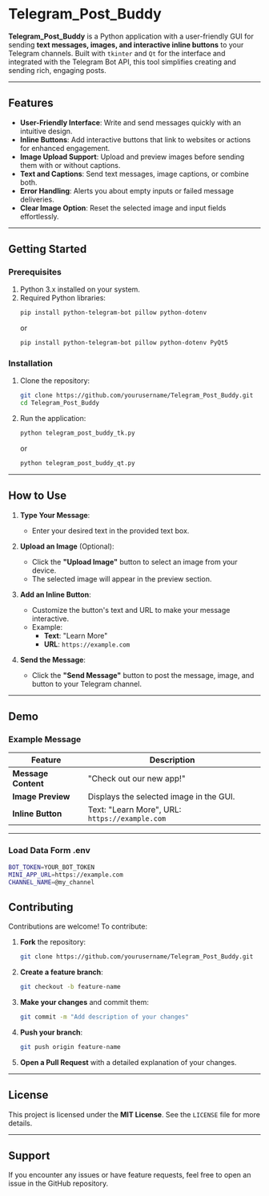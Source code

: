 # Telegram_Post_Buddy

**Telegram_Post_Buddy** is a Python application with a user-friendly GUI for sending **text messages, images, and interactive inline buttons** to your Telegram channels. Built with `tkinter` and `Qt` for the interface and integrated with the Telegram Bot API, this tool simplifies creating and sending rich, engaging posts.

---

## Features

- **User-Friendly Interface**: Write and send messages quickly with an intuitive design.
- **Inline Buttons**: Add interactive buttons that link to websites or actions for enhanced engagement.
- **Image Upload Support**: Upload and preview images before sending them with or without captions.
- **Text and Captions**: Send text messages, image captions, or combine both.
- **Error Handling**: Alerts you about empty inputs or failed message deliveries.
- **Clear Image Option**: Reset the selected image and input fields effortlessly.

---

## Getting Started

### Prerequisites

1. Python 3.x installed on your system.
2. Required Python libraries:
   ```bash
   pip install python-telegram-bot pillow python-dotenv
   ```
   or
   ```bash
   pip install python-telegram-bot pillow python-dotenv PyQt5
   ```

### Installation

1. Clone the repository:
   ```bash
   git clone https://github.com/yourusername/Telegram_Post_Buddy.git
   cd Telegram_Post_Buddy
   ```

3. Run the application:
   ```bash
   python telegram_post_buddy_tk.py
   ```
   or
   ```bash
   python telegram_post_buddy_qt.py
   ```

---

## How to Use

1. **Type Your Message**:
   - Enter your desired text in the provided text box.

2. **Upload an Image** (Optional):
   - Click the **"Upload Image"** button to select an image from your device.
   - The selected image will appear in the preview section.

3. **Add an Inline Button**:
   - Customize the button's text and URL to make your message interactive.
   - Example:
     - **Text**: "Learn More"
     - **URL**: `https://example.com`

4. **Send the Message**:
   - Click the **"Send Message"** button to post the message, image, and button to your Telegram channel.

---

## Demo

### Example Message

| **Feature**         | **Description**                     |
|----------------------|-------------------------------------|
| **Message Content**  | "Check out our new app!"           |
| **Image Preview**    | Displays the selected image in the GUI. |
| **Inline Button**    | Text: "Learn More", URL: `https://example.com` |

---

### Load Data Form .env
``` bash
BOT_TOKEN=YOUR_BOT_TOKEN
MINI_APP_URL=https://example.com
CHANNEL_NAME=@my_channel
```

## Contributing

Contributions are welcome! To contribute:

1. **Fork** the repository:
   ```bash
   git clone https://github.com/yourusername/Telegram_Post_Buddy.git
   ```
2. **Create a feature branch**:
   ```bash
   git checkout -b feature-name
   ```
3. **Make your changes** and commit them:
   ```bash
   git commit -m "Add description of your changes"
   ```
4. **Push your branch**:
   ```bash
   git push origin feature-name
   ```
5. **Open a Pull Request** with a detailed explanation of your changes.

---

## License

This project is licensed under the **MIT License**. See the `LICENSE` file for more details.

---

## Support

If you encounter any issues or have feature requests, feel free to open an issue in the GitHub repository.

